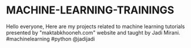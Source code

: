 # MACHINE-LEARNING-TRAININGS
Hello everyone,
Here are my projects related to machine learning tutorials presented by "maktabkhooneh.com" website and taught by Jadi Mirani.
#machinelearning #python
@jadijadi
